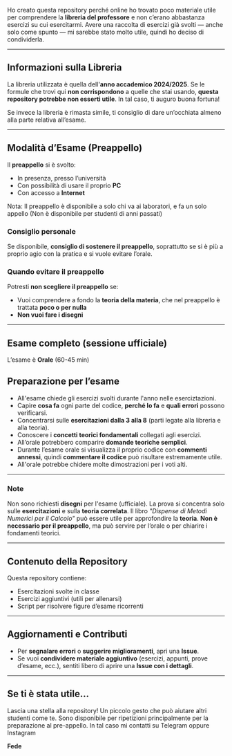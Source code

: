 Ho creato questa repository perché online ho trovato poco materiale utile per comprendere la **libreria del professore** e non c’erano abbastanza esercizi su cui esercitarmi.
Avere una raccolta di esercizi già svolti — anche solo come spunto — mi sarebbe stato molto utile, quindi ho deciso di condividerla.

---

##  Informazioni sulla Libreria

La libreria utilizzata è quella dell'**anno accademico 2024/2025**.
Se le formule che trovi qui **non corrispondono** a quelle che stai usando, **questa repository potrebbe non esserti utile**. In tal caso, ti auguro buona fortuna! 

Se invece la libreria è rimasta simile, ti consiglio di dare un’occhiata almeno alla parte relativa all’esame.

---
## Modalità d’Esame (Preappello)

Il **preappello** si è svolto:

- In presenza, presso l’università  
- Con possibilità di usare il proprio **PC**  
- Con accesso a **Internet**

Nota: Il preappello è disponibile a solo chi va ai laboratori, e fa un solo appello (Non è disponibile per studenti di anni passati)

### Consiglio personale

Se disponibile, **consiglio di sostenere il preappello**, soprattutto se si è più a proprio agio con la pratica e si vuole evitare l’orale.

### Quando evitare il preappello

Potresti **non scegliere il preappello** se:

- Vuoi comprendere a fondo la **teoria della materia**, che nel preappello è trattata **poco o per nulla**
- **Non vuoi fare i disegni**

---

## Esame completo (sessione ufficiale)

L’esame è **Orale** (60-45 min)

## Preparazione per l’esame
- All'esame chiede gli esercizi svolti durante l'anno nelle eserciztazioni.
- Capire **cosa fa** ogni parte del codice, **perché lo fa** e **quali errori** possono verificarsi.
- Concentrarsi sulle **esercitazioni dalla 3 alla 8** (parti legate alla libreria e alla teoria).
- Conoscere i **concetti teorici fondamentali** collegati agli esercizi.
- All’orale potrebbero comparire **domande teoriche semplici**.
- Durante l’esame orale si visualizza il proprio codice con **commenti annessi**, quindi **commentare il codice** può risultare estremamente utile.
- All'orale potrebbe chidere molte dimostrazioni per i voti alti.

---
###  Note
Non sono richiesti **disegni** per l'esame (ufficiale). La prova si concentra solo sulle **esercitazioni** e sulla **teoria correlata**.
Il libro _"Dispense di Metodi Numerici per il Calcolo"_ può essere utile per approfondire la **teoria**. **Non è necessario per il preappello**, ma può servire per l’orale o per chiarire i fondamenti teorici.


---

##  Contenuto della Repository

Questa repository contiene:

*  Esercitazioni svolte in classe
*  Esercizi aggiuntivi (utili per allenarsi)
*  Script per risolvere figure d’esame ricorrenti

---

##  Aggiornamenti e Contributi

* Per **segnalare errori** o **suggerire miglioramenti**, apri una **Issue**.
* Se vuoi **condividere materiale aggiuntivo** (esercizi, appunti, prove d’esame, ecc.), sentiti libero di aprire una **Issue con i dettagli**.

---

##  Se ti è stata utile...

Lascia una  stella alla repository!
Un piccolo gesto che può aiutare altri studenti come te.
Sono disponibile per ripetizioni principalmente per la preparazione al pre-appello. 
In tal caso mi contatti su Telegram oppure Instagram

**Fede**


